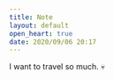 ```yaml
---
title: Note
layout: default
open_heart: true
date: 2020/09/06 20:17
---
```


I want to travel so much. 💀
